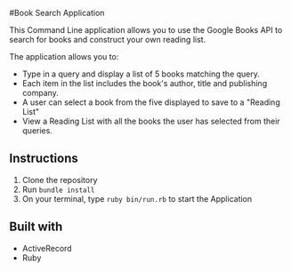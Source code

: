#Book Search Application

This Command Line application allows you to use the Google Books API to search for books and construct your own reading list.

The application allows you to:
- Type in a query and display a list of 5 books matching the query.
- Each item in the list includes the book's author, title and publishing company.
- A user can select a book from the five displayed to save to a "Reading List"
- View a Reading List with all the books the user has selected from their queries.

## Instructions
1. Clone the repository
2. Run `bundle install`
3. On your terminal, type `ruby bin/run.rb` to start the Application

## Built with
- ActiveRecord 
- Ruby
